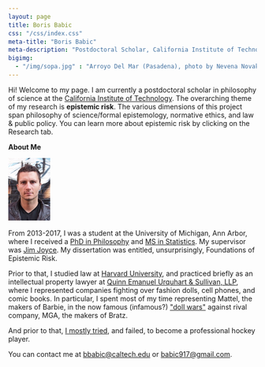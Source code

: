 ```yaml
---
layout: page
title: Boris Babic
css: "/css/index.css"
meta-title: "Boris Babic"
meta-description: "Postdoctoral Scholar, California Institute of Technology"
bigimg:
  - "/img/sopa.jpg" : "Arroyo Del Mar (Pasadena), photo by Nevena Novakovic (2018)"
---
```


Hi! Welcome to my page. I am currently a postdoctoral scholar in philosophy of science at the [California Institute of Technology](http://hss.divisions.caltech.edu/people/boris-babic). The overarching theme of my research is **epistemic risk**. The various dimensions of this project span philosophy of science/formal epistemology, normative ethics, and law & public policy. You can learn more about epistemic risk by clicking on the Research tab. 

**About Me**

![profile_pic](/img/babic.JPG)

From 2013-2017, I was a student at the University of Michigan, Ann Arbor, where I received a [PhD in Philosophy](https://lsa.umich.edu/philosophy) and [MS in Statistics](https://lsa.umich.edu/stats). My supervisor was [Jim Joyce](http://www-personal.umich.edu/~jjoyce/). My dissertation was entitled, unsurprisingly, Foundations of Epistemic Risk. 

Prior to that, I studied law at [Harvard University](https://hls.harvard.edu/), and practiced briefly as an intellectual property lawyer at [Quinn Emanuel Urquhart & Sullivan, LLP](https://www.quinnemanuel.com/), where I represented companies fighting over fashion dolls, cell phones, and comic books. In particular, I spent most of my time representing Mattel, the makers of Barbie, in the now famous (infamous?) ["doll wars"](https://www.newyorker.com/magazine/2018/01/22/when-barbie-went-to-war-with-bratz) against rival company, MGA, the makers of Bratz. 

And prior to that, [I mostly tried](/img/hockey.jpg), and failed, to become a professional hockey player. 

You can contact me at bbabic@caltech.edu or babic917@gmail.com. 
